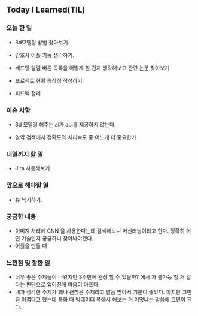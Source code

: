 ## Today I Learned(TIL)

### 오늘 한 일

- 3d모델링 방법 찾아보기.
  
- 간호사 어플 기능 생각하기.
  
- 베드당 알림 버튼 목록을 어떻게 할 건지 생각해보고 관련 논문 찾아보기
  
- 프로젝트 현황 특장점 작성하기
  
- 피드백 정리
  

### 이슈 사항

- 3d 모델링 해주는 ai가 api를 제공하지 않는다.
  
- 알약 검색에서 정확도와 처리속도 중 어느게 더 중요한가
  

### 내일까지 할 일

- Jira 사용해보기

### 앞으로 해야할 일

- 뷰 복기하기.

### 궁금한 내용

- 이미지 처리에 CNN 을 사용한다는데 검색해보니 머신러닝이라고 한다. 정확히 어떤 기술인지 궁금하니 찾아봐야겠다.
- 어플을 만들 때

### 느낀점 및 잘한 일

- 너무 좋은 주제들이 나왔지만 3주만에 완성 할 수 있을까? 에서 가 불가능 할 거 같다는 판단으로 엎어진게 마음이 아프다.
- 내가 생각한 주제가 꽤나 괜찮은 주제라고 말씀 받아서 기분이 좋았다. 하지만 그만큼 어렵다고 했는데 특화 때 빅데이터 쪽에서 해보는 거 어떻냐는 말씀에 고민이 된다.
